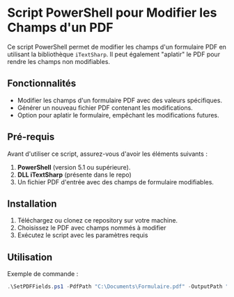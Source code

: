 # Script PowerShell pour Modifier les Champs d'un PDF

Ce script PowerShell permet de modifier les champs d'un formulaire PDF en utilisant la bibliothèque `iTextSharp`. Il peut également "aplatir" le PDF pour rendre les champs non modifiables.

## Fonctionnalités

- Modifier les champs d'un formulaire PDF avec des valeurs spécifiques.
- Générer un nouveau fichier PDF contenant les modifications.
- Option pour aplatir le formulaire, empêchant les modifications futures.

## Pré-requis

Avant d'utiliser ce script, assurez-vous d'avoir les éléments suivants :
1. **PowerShell** (version 5.1 ou supérieure).
2. **DLL iTextSharp** (présente dans le repo)
3. Un fichier PDF d'entrée avec des champs de formulaire modifiables.

## Installation

1. Téléchargez ou clonez ce repository sur votre machine.
2. Choisissez le PDF avec champs nommés à modifier
3. Exécutez le script avec les paramètres requis
   
## Utilisation 

Exemple de commande : 
  ```powershell
.\SetPDFFields.ps1 -PdfPath "C:\Documents\Formulaire.pdf" -OutputPath "C:\Documents\Formulaire_output.pdf" -Fields @{ "Nom" = "John Doe"; "Date" = "01/01/2025" } -Flatten $True



